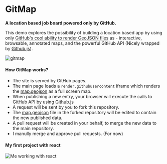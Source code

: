 # GitMap
**A location based job board powered only by GitHub.**

This demo explores the possibility of building a location based app by using only [GitHub's cool ability to render GeoJSON files](https://help.github.com/articles/mapping-geojson-files-on-github/) as - interactive, browsable, annotated maps, and the powerful GitHub API (Nicely wrapped by [Github.js](https://github.com/michael/github)).

![gitmap](https://cloud.githubusercontent.com/assets/5776439/12868306/39998b0e-cd0c-11e5-9e0f-77670fed4eeb.png)

#### How GitMap works?
- The site is served by GitHub pages.
- The main page loads a `render.githubusercontent` iframe which renders the [map.geojson](map.geojson) as a full screen map.
- When publishing a new entry, your browser will execute the calls to GitHub API by using [Github.js](https://github.com/michael/github)
- A request will be sent by you to fork this repository.
- The [map.geojson](map.geojson) file in the forked repository will be edited to contain the new published data.
- A pull request will be created in your behalf, to merge the new data to the main repository.
- I manully merge and approve pull requests. (For now)

#### My first project with react
![Me working with react](http://i1.kym-cdn.com/photos/images/original/000/234/765/b7e.jpg)


